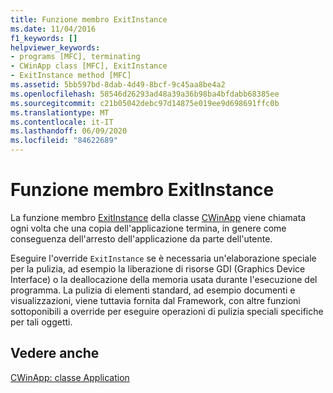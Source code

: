 ```yaml
---
title: Funzione membro ExitInstance
ms.date: 11/04/2016
f1_keywords: []
helpviewer_keywords:
- programs [MFC], terminating
- CWinApp class [MFC], ExitInstance
- ExitInstance method [MFC]
ms.assetid: 5bb597bd-8dab-4d49-8bcf-9c45aa8be4a2
ms.openlocfilehash: 58546d26293ad48a39a36b98ba4bfdabb68385ee
ms.sourcegitcommit: c21b05042debc97d14875e019ee9d698691ffc0b
ms.translationtype: MT
ms.contentlocale: it-IT
ms.lasthandoff: 06/09/2020
ms.locfileid: "84622689"
---
```

# <a name="exitinstance-member-function"></a>Funzione membro ExitInstance

La funzione membro [ExitInstance](reference/cwinapp-class.md#exitinstance) della classe [CWinApp](reference/cwinapp-class.md) viene chiamata ogni volta che una copia dell'applicazione termina, in genere come conseguenza dell'arresto dell'applicazione da parte dell'utente.

Eseguire l'override `ExitInstance` se è necessaria un'elaborazione speciale per la pulizia, ad esempio la liberazione di risorse GDI (Graphics Device Interface) o la deallocazione della memoria usata durante l'esecuzione del programma. La pulizia di elementi standard, ad esempio documenti e visualizzazioni, viene tuttavia fornita dal Framework, con altre funzioni sottoponibili a override per eseguire operazioni di pulizia speciali specifiche per tali oggetti.

## <a name="see-also"></a>Vedere anche

[CWinApp: classe Application](cwinapp-the-application-class.md)
